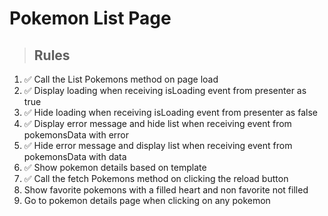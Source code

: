 # Pokemon List Page

> ## Rules
1. ✅ Call the List Pokemons method on page load
2. ✅ Display loading when receiving isLoading event from presenter as true
3. ✅ Hide loading when receiving isLoading event from presenter as false
4. ✅ Display error message and hide list when receiving event from pokemonsData with error
5. ✅ Hide error message and display list when receiving event from pokemonsData with data
6. ✅ Show pokemon details based on template
7. ✅ Call the fetch Pokemons method on clicking the reload button
8. Show favorite pokemons with a filled heart and non favorite not filled
9. Go to pokemon details page when clicking on any pokemon